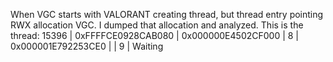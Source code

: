 When VGC starts with VALORANT creating thread, but thread entry pointing RWX allocation VGC.
I dumped that allocation and analyzed.
This is the thread:
15396      |      0xFFFFCE0928CAB080      |      0x000000E4502CF000      |      8      |      0x000001E792253CE0      |            |      9      |      Waiting
